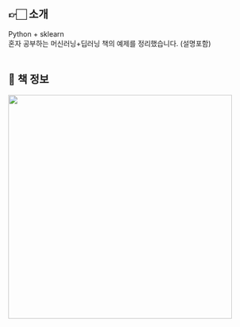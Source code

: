 ## 👉🏻 소개
Python + sklearn<br>
혼자 공부하는 머신러닝+딥러닝 책의 예제를 정리했습니다. (설명포함)
<br>
<br>
## 📖 책 정보
<img src="https://github.com/kokokim/hg-MLDL/assets/111446760/5ede8920-d7ac-4722-b528-300d9fca4090" width=450>
